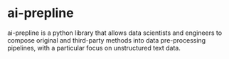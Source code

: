 # ai-prepline
ai-prepline is a python library that allows data scientists and engineers to compose original and third-party methods into data pre-processing pipelines, with a particular focus on unstructured text data.
